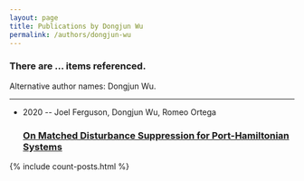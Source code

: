 ```yaml
---
layout: page
title: Publications by Dongjun Wu
permalink: /authors/dongjun-wu
---
```


<h3 id="number-posts">There are ... items referenced.</h3>
<p id='info-authors'>Alternative author names: Dongjun Wu.</p>
<hr />
<ul class="post-list">
<li><span class='post-meta'>2020 -- Joel Ferguson, Dongjun Wu, Romeo Ortega</span><h3><a class='post-link' href="{{ site.baseurl }}/on-matched-disturbance-suppression-for-port-hamiltonian-systems">On Matched Disturbance Suppression for Port-Hamiltonian Systems</a></h3></li>

</ul>
{% include count-posts.html %}

